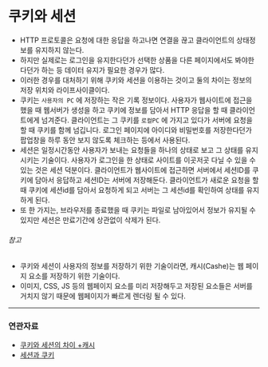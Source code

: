 # 쿠키와 세션

- HTTP 프로토콜은 요청에 대한 응답을 하고나면 연결을 끊고 클라이언트의 상태정보를 유지하지 않는다.
- 하지만 실제로는 로그인을 유지한다던가 선택한 상품을 다른 페이지에서도 봐야한다던가 하는 등 데이터 유지가 필요한 경우가 많다.
- 이러한 경우를 대처하기 위해 쿠키와 세션을 이용하는 것이고 둘의 차이는 정보의 저장 위치와 라이프사이클이다.
- 쿠키는 `사용자의 PC`  에 저장하는 작은 기록 정보이다. 사용자가 웹사이트에 접근을 했을 때 웹서버가 생성을 하고 쿠키에 정보를 담아서 HTTP 응답을 할 때 클라이언트에게 넘겨준다. 클라이언트는 그 쿠키를 `로컬PC` 에 가지고 있다가 서버에 요청을 할 때 쿠키를 함께 넘깁니다. 로그인 페이지에 아이디와 비밀번호를 저장한다던가 팝업창을 하루 동안 보지 않도록 체크하는 등에서 사용된다. 
- 세션은 일정시간동안 사용자가 보내는 요청들을 하나의 상태로 보고 그 상태를 유지시키는 기술이다. 사용자가 로그인을 한 상태로 사이트를 이곳저곳 다닐 수 있을 수 있는 것은 세션 덕분이다. 클라이언트가 웹사이트에 접근하면 서버에서 세션ID를 쿠키에 담아서 응답하고 세션ID는 서버에 저장해둔다. 클라이언트가 새로운 요청을 할 때 쿠키에 세션id를 담아서 요청하게 되고 서버는 그 세션id를 확인하여 상태를 유지하게 된다.
- 또 한 가지는, 브라우저를 종료했을 때 쿠키는 파일로 남아있어서 정보가 유지될 수 있지만 세션은 만료기간에 상관없이 삭제가 된다.

###### 참고
- 쿠키와 세션이 사용자의 정보를 저장하기 위한 기술이라면, 캐시(Cashe)는 웹 페이지 요소를 저장하기 위한 기술이다.
- 이미지, CSS, JS 등의 웹페이지 요소를 미리 저장해두고 저장된 요소들은 서버를 거치지 않기 때문에 웹페이지가 빠르게 렌더링 될 수 있다.

---
### 연관자료
- [쿠키와 세션의 차이 +캐시](https://dev-coco.tistory.com/61)
- [세션과 쿠키](https://github.com/jobhope/TechnicalNote/blob/master/web/SessionAndCookie.md)